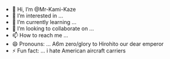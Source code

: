 - 👋 Hi, I’m @Mr-Kami-Kaze
- 👀 I’m interested in ...
- 🌱 I’m currently learning ...
- 💞️ I’m looking to collaborate on ...
- 📫 How to reach me ...
- 😄 Pronouns: ... A6m zero/glory to Hirohito our dear emperor 
- ⚡ Fun fact: ... i hate American aircraft carriers

<!---
Mr-Kami-Kaze/Mr-Kami-Kaze is a ✨ special ✨ repository because its `README.md` (this file) appears on your GitHub profile.
You can click the Preview link to take a look at your changes.
--->
